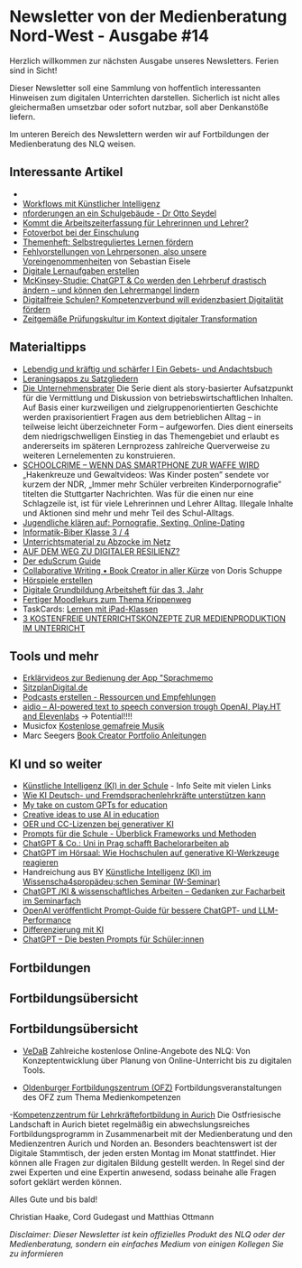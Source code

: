 # Newsletter von der Medienberatung Nord-West - Ausgabe #14

Herzlich willkommen zur nächsten Ausgabe unseres Newsletters. Ferien sind in Sicht!

Dieser Newsletter soll eine Sammlung von hoffentlich interessanten Hinweisen zum digitalen Unterrichten darstellen. Sicherlich ist nicht alles gleichermaßen umsetzbar oder sofort nutzbar, soll aber Denkanstöße liefern.

Im unteren Bereich des Newslettern werden wir auf Fortbildungen der Medienberatung des NLQ weisen.

## Interessante Artikel
- [](https://digitalcourage.de/digitale-selbstverteidigung/wer-gehoert-zu-wem)
- [Workflows mit Künstlicher Intelligenz](https://joschafalck.de/workflows-mit-ki/)
- [nforderungen an ein Schulgebäude - Dr Otto Seydel](https://www.youtube.com/watch?v=Q_DFb5i5ZNY)
- [Kommt die Arbeitszeiterfassung für Lehrerinnen und Lehrer?](https://deutsches-schulportal.de/bildungswesen/kommt-die-arbeitszeiterfassung-fuer-lehrerinnen-und-lehrer/)
- [Fotoverbot bei der Einschulung](https://www.dr-datenschutz.de/fotoverbot-bei-der-einschulung/)
- [Themenheft: Selbstreguliertes Lernen fördern](https://www.edu.sot.tum.de/suf/fuer-lehrkraefte/selbstreguliertes-lernen/themenheft-selbstreguliertes-lernen-foerdern/)
- [Fehlvorstellungen von Lehrpersonen, also unsere Voreingenommenheiten](https://view.genial.ly/6421e15fb6a35a0019c4eef4/interactive-content-psychologie-furs-klassenzimmer) von Sebastian Eisele
- [Digitale Lernaufgaben erstellen](https://mebis.bycs.de/kategorien/mediendidaktik/themen-im-fokus-md/digla)
- [McKinsey-Studie: ChatGPT & Co werden den Lehrberuf drastisch ändern – und können den Lehrermangel lindern](https://www.news4teachers.de/2023/11/mckinsey-studie-chatgpt-co-werden-den-lehrberuf-drastisch-aendern-und-koennen-lehrermangel-lindern/)
- [Digitalfreie Schulen? Kompetenzverbund will evidenzbasiert Digitalität fördern](https://www.heise.de/hintergrund/Digitalfreie-Schulen-Kompetenzverbund-will-evidenzbasiert-Digitalitaet-foerdern-9545682.html?wt_mc=rss.red.ho.ho.atom.beitrag.beitrag)
- [Zeitgemäße Prüfungskultur im Kontext digitaler Transformation](https://www.bildung.digital/artikel/zeitgemaesse-pruefungskultur)

## Materialtipps
- [Lebendig und kräftig und schärfer I Ein Gebets- und Andachtsbuch](https://material.rpi-virtuell.de/material/lebendig-und-kraeftig-und-schaerfer-i-ein-gebets-und-andachtsbuch/)
- [Leraningsapps zu Satzgliedern](https://learningapps.org/view16435425)
- [Die Unternehmensbrater](https://mundo.schule/source/6512bb5222abea00794ab259)
  Die Serie dient als story-basierter Aufsatzpunkt für die Vermittlung und Diskussion von betriebswirtschaftlichen Inhalten. Auf Basis einer kurzweiligen und zielgruppenorientierten Geschichte werden praxisorientiert Fragen aus dem betrieblichen Alltag – in teilweise leicht überzeichneter Form – aufgeworfen. Dies dient einerseits dem niedrigschwelligen Einstieg in das Themengebiet und erlaubt es andererseits im späteren Lernprozess zahlreiche Querverweise zu weiteren Lernelementen zu konstruieren.
- [SCHOOLCRIME – WENN DAS SMARTPHONE ZUR WAFFE WIRD](https://www.smz-stuttgart.de/schoolcrime)
  „Hakenkreuze und Gewaltvideos: Was Kinder posten” sendete vor kurzem der NDR, „Immer mehr Schüler verbreiten Kinderpornografie” titelten die Stuttgarter Nachrichten. Was für die einen nur eine Schlagzeile ist, ist für viele Lehrerinnen und Lehrer Alltag. Illegale Inhalte und Aktionen sind mehr und mehr Teil des Schul-Alltags.
- [Jugendliche klären auf: Pornografie, Sexting, Online-Dating](https://www.klicksafe.de/news/jugendliche-klaeren-auf-pornografie-sexting-online-dating)
- [Informatik-Biber Klasse 3 / 4](https://learningapps.org/display?v=pkhex1u1c20)
- [Unterrichtsmaterial zu Abzocke im Netz](https://www.klicksafe.de/news/neues-unterrichtsmaterial-zu-abzocke-im-netz)
- [AUF DEM WEG ZU DIGITALER RESILIENZ?](https://www.vodafone-stiftung.de/wp-content/uploads/2023/09/Auf_dem_Weg_zu_digitaler_Resillienz-1.pdf)
- [Der eduScrum Guide](https://drive.google.com/file/d/1-96nRYSK8tcxN_SrBXkfnFFEfRcJH-zC/view)
- [Collaborative Writing • Book Creator in aller Kürze](https://read.bookcreator.com/5l70Te396zaCAWrd6EeQEatJsXk1/8urwUNKkSw-oxnRmXR35dw/hbuKn80fROK5vaF6IToLwQ) von Doris Schuppe
- [Hörspiele erstellen](https://padlet.com/marc_albrechthermanns/h-rspiele-erstellen-i4ml32emdoby)
- [Digitale Grundbildung Arbeitsheft für das 3. Jahr](https://bankhoferedu.com/2023/11/02/digitale-grundbildung-arbeitsheft-fuer-das-3-jahr/)
- [Fertiger Moodlekurs zum Thema Krippenweg](https://moodlelab.moodleschule.de/course/view.php?id=84)
- TaskCards: [Lernen mit iPad-Klassen](https://mz-bgl.taskcards.app/#/board/d77a83c5-aa2c-4c1e-8046-b8f4e45a4eb4/view?token=3a17d610-eb81-4098-adc2-705f07d2675a)
- [3 KOSTENFREIE UNTERRICHTSKONZEPTE ZUR MEDIENPRODUKTION IM UNTERRICHT](https://medienbox-nrw.de/schulmaterialien/#toggle-id-4-closed)

## Tools und mehr
- [Erklärvideos zur Bedienung der App "Sprachmemo](https://moodle1.lmz-bw.de/moodle/course/view.php?id=220&section=1#tabs-tree-start)
- [SitzplanDigital.de](https://sitzplandigital.de)
- [Podcasts erstellen - Ressourcen und Empfehlungen](https://padlet.com/aliciabankhofer/podcasts-erstellen-ressourcen-und-empfehlungen-naknp4fvkd0wymg5)
- [aidio – AI-powered text to speech conversion trough OpenAI, Play.HT and Elevenlabs](https://herrmayr.de/aidio-ai-powered-text-to-speech-conversion-trough-openai-play-ht-and-elevenlabs/) -> Potential!!!!
- Musicfox [Kostenlose gemafreie Musik](https://www.musicfox.com/info/kostenlose-gemafreie-musik/)
- Marc Seegers [Book Creator Portfolio Anleitungen](https://drive.google.com/drive/folders/1iAKHGRtdJfdRVgMweaiO3jgQzp28Steh)


## KI und so weiter
- [Künstliche Intelligenz (KI) in der Schule](https://www.bildungsserver.de/kuenstliche-intelligenz-in-der-schule-12990-de.html) - Info Seite mit vielen Links
- [Wie KI Deutsch- und Fremdsprachenlehrkräfte unterstützen kann](https://padlet.com/hpr1/wie-ki-deutsch-und-fremdsprachenlehrkr-fte-unterst-tzen-kann-aouz58rmo08o1cfl)
- [My take on custom GPTs for education](https://bankhoferedu.com/2023/11/15/my-take-on-custom-gpts-for-education/)
- [Creative ideas to use AI in education](https://creativehecommunity.wordpress.com/2023/06/23/oa-book-101-creative-ideas-to-use-ai-in-education/)
- [OER und CC-Lizenzen bei generativer KI](https://irights.info/artikel/oer-cc-lizenzen-generative-ki/32090)
- [Prompts für die Schule - Überblick Frameworks und Methoden](https://tools.fobizz.com/pinboard/public_boards/378a7794-e715-4e95-bb64-5e4dc70ddd75?token=7b202970d0a20102ab57625d8e227da1)
- [ChatGPT & Co.: Uni in Prag schafft Bachelorarbeiten ab](https://www.heise.de/news/ChatGPT-Co-Uni-schafft-Bachelorarbeiten-ab-9546851.html?wt_mc=rss.red.ho.ho.atom.beitrag.beitrag)
- [ChatGPT im Hörsaal: Wie Hochschulen auf generative KI-Werkzeuge reagieren](https://www.heise.de/hintergrund/ChatGPT-im-Hoersaal-Wie-Hochschulen-auf-generative-KI-Werkzeuge-reagieren-8431537.html)
- Handreichung aus BY [Künstliche Intelligenz (KI) im Wissenscha4spropädeu;schen Seminar (W-Seminar)](https://www.isb.bayern.de/fileadmin/user_upload/Gymnasium/Oberstufe/W-Seminar_G9/ISB_W-Seminar_KI-Handreichung.pdf)
- [ChatGPT /KI & wissenschaftliches Arbeiten – Gedanken zur Facharbeit im Seminarfach](https://unterrichten.digital/2023/11/26/chatgpt-ki-facharbeit-hausarbeit-seminarfach/)
- [OpenAI veröffentlicht Prompt-Guide für bessere ChatGPT- und LLM-Performance](https://the-decoder.de/openai-veroeffentlicht-prompt-guide-fuer-bessere-chatgpt-und-llm-performance/)
- [Differenzierung mit KI](https://www.taskcards.de/#/board/f5802959-bedc-40a4-a904-a94fb92f2fa5/view?token=75848707-b94d-4e18-b6f0-06edfc94a7b5)
- [ChatGPT – Die besten Prompts für Schüler:innen](https://astridbruggemann.com/chatgpt-die-besten-prompts-fuer-schuelerinnen/)

## Fortbildungen

## Fortbildungsübersicht

## Fortbildungsübersicht

- [VeDaB](https://vedab.de/veran_suche.php?sachgebiet=&schulform=&such=Medienbildung&utm_campaign=Newsletter%20von%20der%20Medienberatung%20Nord-West&utm_medium=email&utm_source=Revue%20newsletter&veranstalter=)
Zahlreiche kostenlose Online-Angebote des NLQ: Von Konzeptentwicklung über Planung von Online-Unterricht bis zu digitalen Tools.

- [Oldenburger Fortbildungszentrum (OFZ)](https://uol.de/ofz/fortbildungsangebot)
Fortbildungsveranstaltungen des OFZ zum Thema Medienkompetenzen

-[Kompetenzzentrum für Lehrkräftefortbildung in Aurich](https://bildung.ostfriesischelandschaft.de/lfb/)
Die Ostfriesische Landschaft in Aurich bietet regelmäßig ein abwechslungsreiches Fortbildungsprogramm in Zusammenarbeit mit der Medienberatung und den Medienzentren Aurich und Norden an. Besonders beachtenswert ist der Digitale Stammtisch, der jeden ersten Montag im Monat stattfindet. Hier können alle Fragen zur digitalen Bildung gestellt werden. In Regel sind der zwei Experten und eine Expertin anwesend, sodass beinahe alle Fragen sofort geklärt werden können.


Alles Gute und bis bald!

Christian Haake, Cord Gudegast und Matthias Ottmann

_Disclaimer: Dieser Newsletter ist kein offizielles Produkt des NLQ oder der Medienberatung, sondern ein einfaches Medium von einigen Kollegen Sie zu informieren_